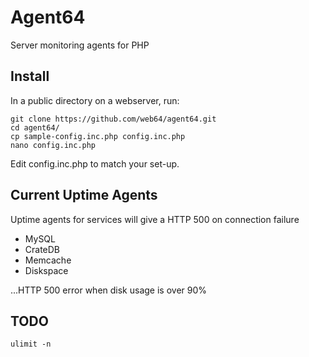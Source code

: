 # Agent64
Server monitoring agents for PHP



## Install
In a public directory on a webserver, run:
```
git clone https://github.com/web64/agent64.git
cd agent64/
cp sample-config.inc.php config.inc.php
nano config.inc.php
```

Edit config.inc.php to match your set-up.


## Current Uptime Agents
Uptime agents for services will give a HTTP 500 on connection failure
* MySQL
* CrateDB
* Memcache
* Diskspace

...HTTP 500 error when disk usage is over 90%


## TODO
```
ulimit -n
```
